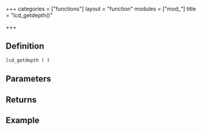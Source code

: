 +++
categories = ["functions"]
layout = "function"
modules = ["mod_"]
title = "lcd_getdepth()"

+++

## Definition

    lcd_getdepth ( )

## Parameters

## Returns

## Example

